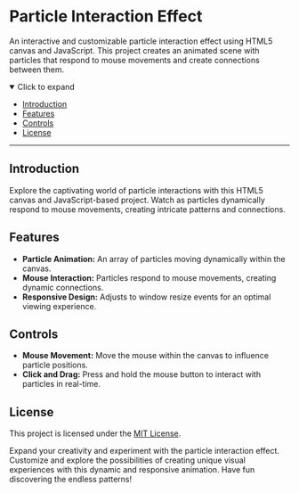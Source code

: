 # Particle Interaction Effect

An interactive and customizable particle interaction effect using HTML5 canvas and JavaScript. This project creates an animated scene with particles that respond to mouse movements and create connections between them.

<details open>
<summary>Click to expand</summary>

- [Introduction](#introduction)
- [Features](#features)
- [Controls](#controls)
- [License](#license)

</details>

---

## Introduction

Explore the captivating world of particle interactions with this HTML5 canvas and JavaScript-based project. Watch as particles dynamically respond to mouse movements, creating intricate patterns and connections.

## Features

- **Particle Animation:** An array of particles moving dynamically within the canvas.
- **Mouse Interaction:** Particles respond to mouse movements, creating dynamic connections.
- **Responsive Design:** Adjusts to window resize events for an optimal viewing experience.

## Controls

- **Mouse Movement:** Move the mouse within the canvas to influence particle positions.
- **Click and Drag:** Press and hold the mouse button to interact with particles in real-time.

## License

This project is licensed under the [MIT License](LICENSE).

Expand your creativity and experiment with the particle interaction effect. Customize and explore the possibilities of creating unique visual experiences with this dynamic and responsive animation. Have fun discovering the endless patterns!
